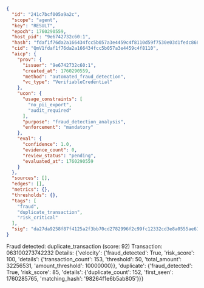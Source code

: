 ```json
{
  "id": "241c7bcf005a9a2c",
  "scope": "agent",
  "key": "RESULT",
  "epoch": 1760290559,
  "host_pid": "9e6742732c60:1",
  "hash": "fdaf1f76da2a166434fcc5b057a3e4459c4f8110d59f7530e03d1fedc868e778",
  "cid": "QmV1fdaf1f76da2a166434fcc5b057a3e4459c4f8110",
  "aicp": {
    "prov": {
      "issuer": "9e6742732c60:1",
      "created_at": 1760290559,
      "method": "automated_fraud_detection",
      "vc_type": "VerifiableCredential"
    },
    "ucon": {
      "usage_constraints": [
        "no_pii_export",
        "audit_required"
      ],
      "purpose": "fraud_detection_analysis",
      "enforcement": "mandatory"
    },
    "eval": {
      "confidence": 1.0,
      "evidence_count": 0,
      "review_status": "pending",
      "evaluated_at": 1760290559
    }
  },
  "sources": [],
  "edges": [],
  "metrics": {},
  "thresholds": {},
  "tags": [
    "fraud",
    "duplicate_transaction",
    "risk_critical"
  ],
  "sig": "da27da9258f87f4125a2f3bb70cd2782996f2c99fc12332cd3e8a0555ae6102c"
}
```

Fraud detected: duplicate_transaction (score: 92)
Transaction: 063100273742232
Details: {'velocity': {'fraud_detected': True, 'risk_score': 100, 'details': {'transaction_count': 153, 'threshold': 50, 'total_amount': 32256531, 'amount_threshold': 10000000}}, 'duplicate': {'fraud_detected': True, 'risk_score': 85, 'details': {'duplicate_count': 152, 'first_seen': 1760285765, 'matching_hash': '98264f1e6b5ab805'}}}